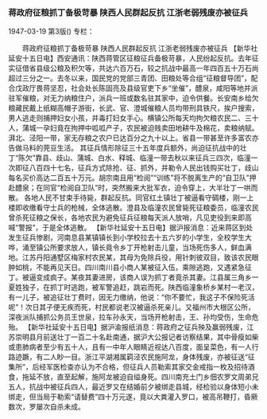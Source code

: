 ### 蒋政府征粮抓丁备极苛暴  陕西人民群起反抗  江浙老弱残废亦被征兵

1947-03-19
第3版()
专栏：

　　蒋政府征粮抓丁备极苛暴
    陕西人民群起反抗
    江浙老弱残废亦被征兵
    【新华社延安十五日电】西安通讯：陕西蒋管区征粮征兵备极苛暴，人民纷起反抗。去年征实征借省县级公粮及积欠等，共达六百万石，较之抗战中最高一年四百五十万石尚超过三分之一。去冬以来，国民党的党部三青团、田粮处等合组“征粮督导团”，配合戊政厅畏蒋坚忍，社会处长陈固亮及县级官吏下乡“坐催”，醴泉，咸阳等地并派驻军催粮，对无力纳粮住户，派兵一班或数名驻其家中，迫令供餐。长安南乡给欠粮藏民戴上纸糊高帽子游街，长武、官、澄城催粮人员均带刑具铁尺，挨户搜索，男人逃走则捕押妇女小孩，并毒打妇女手心。横镇公所每天均拘欠粮农民二、三十人，蒲城一孕妇竟在拘押中呱呱产子，农民被迫贱卖田地耕牛及棉花，卖粮纳赋。湃北、泾阳一带，家无存粮之农户已达百分之九十以上。省县一带甚至许多富农亦告做马料的莞豆生活。
    其征兵情形除征三十五年度兵额外，尚迫征抗战中的壮丁“陈欠”靠县、歧山、蒲城、白水、释城、临潼一带去秋以来征兵三四次，临潼一次即征八百四十七名，征兵方式除抢、征、抓外，并勒令人民出钱购买壮丁，歧山每名买价高达二百五十万元。胡宗南且用“检阅”“训练”将不脱离生产的“自卫队”押赴醴泉；在同官“检阅自卫队”时，突然搬来大批军衣，迫令穿上，大半壮丁一哄而散。
    各地人民不甘束手待毙，群起反抗。同官红土镇壮丁被逼看守碉楼，刚一上楼即收缴看守士兵的枪械，全体逃散。澄县及临潼农民曾毙死征粮委员，临潼农民曾杀死征粮之保长，各地农民为避免征兵征粮每天派人放哨，凡见吏役到来即高喊“警报”，于是全体逃散。
    【新华社延安十五日电】据沪报消息：近来蒋区到处发生征兵惨剧，河南息县某镇镇长到小学校拉去十五六岁的小学生，全校学生大哗，涌至镇公所要求放人，镇长竟令乡丁开枪射击儿童，当场死伤多人，鲜血满地。江苏丹阳通墅区梅家村农民某，其母为免除兵役，用针刺彼双目，致该农民眼肿如桃，不能再见天日。四川南川县小商人某被征入伍，乘隙逃跑，又遇紧急征丁。被逼变成疯子。某夜其妻进房，该商人误为抓丁者竟杀其妻。江县属三角乡一夏姓独子，在抓丁时逃跑，被军警追赶，跳岩而死。陕西临潼象桥乡某村一老汉，有一儿子，被追征壮丁费时，因无力缴纳，他说：“你不要忙，我这子不保险死活呢”！次日其子便无疾而死，村民都说老汉被逼杀死亲儿。又福州市大根区公所，深夜派队捕抓公务员王世泉，拉车孙永天，当场开枪射击，王、孙均受伤，生命危殆。
    【新华社延安十五日电】据沪渝报纸消息：蒋政府之征兵殃及赢弱残废，江苏崇明县月前送壮丁一百二十名赴南通，据沪大公报记者访察结果，其中骨瘦如柴或患肺病者至少有五十人，且有一中年人眼睛近视达八百度，面呈菜色，有一人行路迹蹶，有二人眇一目。浙江平湖湘属羁泾农民施阿龙，身体残废，亦被征送“征集所”，后经军医检查亦认为不合格，但征兵人员勒索其家交金戒指一枚及招待酒食，拖延不放，直至起解，施阿龙被迫自缢身死。四川南充土门乡佃农罗文周弟兄五人，抗战中被征兵四人，最近罗又在结婚前夕被绑走县城，经检验以身体短小未绑走，但当局于勒索“请替费”四十万元遂，竟以大粪灌入罗口，被高吊鞭打，昏厥数次，罗屡次自杀未成。
